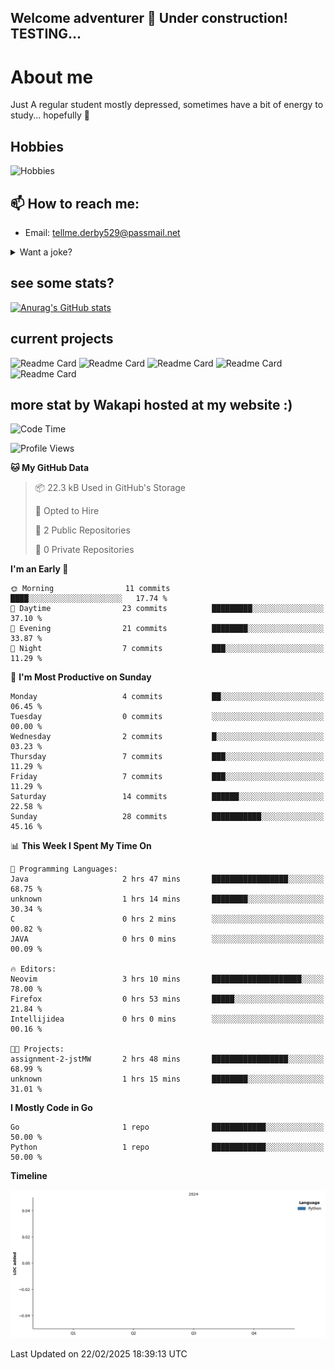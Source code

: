 ## Welcome adventurer 👋  Under construction!  TESTING...  

# About me
Just A regular student mostly depressed, sometimes have a bit of energy to study... hopefully 🥲
## Hobbies
 ![Hobbies](https://img.shields.io/badge/Hobbies-Reading%20|%20Tar%20|%20Gym%20|%20Cooking%20|%20Walk'nTalk-FF69B4?style=for-the-badge&color=red)

## 📫 How to reach me: 
-  Email: tellme.derby529@passmail.net
<details>
 
<summary>Want a joke?</summary>

<!-- Start of jokes card -->
Thanks to <img width="20" hight="20" alt="github_ABSphreak_profile_picture" src="https://github.com/ABSphreak.png">
</br>
<img width="2000" hight="2000" src="https://readme-jokes.vercel.app/api">
<!-- end of jokes card -->

</details>

## see some stats?
[![Anurag's GitHub stats](https://github-readme-stats.vercel.app/api?username=jstMW&theme=ambient_gradient)]()

## current projects 
![Readme Card](https://github-readme-stats.vercel.app/api/pin/?username=jstMW&repo=NoobyAPI&theme=ambient_gradient)
![Readme Card](https://github-readme-stats.vercel.app/api/pin/?username=jstMW&repo=newface&theme=ambient_gradient)
![Readme Card](https://github-readme-stats.vercel.app/api/pin/?username=jstMW&repo=newsoul&theme=ambient_gradient)
![Readme Card](https://github-readme-stats.vercel.app/api/pin/?username=jstMW&repo=tackleet&theme=ambient_gradient)
![Readme Card](https://github-readme-stats.vercel.app/api/pin/?username=jstMW&repo=waka-readme-stats&theme=ambient_gradient)



## more stat by Wakapi hosted at my website :)
<!--START_SECTION:waka-->
![Code Time](http://img.shields.io/badge/Code%20Time-32%20hrs%206%20mins-blue)

![Profile Views](http://img.shields.io/badge/Profile%20Views-0-blue)

**🐱 My GitHub Data** 

> 📦 22.3 kB Used in GitHub's Storage 
 > 
> 💼 Opted to Hire
 > 
> 📜 2 Public Repositories 
 > 
> 🔑 0 Private Repositories 
 > 
**I'm an Early 🐤** 

```text
🌞 Morning                11 commits          ████░░░░░░░░░░░░░░░░░░░░░   17.74 % 
🌆 Daytime                23 commits          █████████░░░░░░░░░░░░░░░░   37.10 % 
🌃 Evening                21 commits          ████████░░░░░░░░░░░░░░░░░   33.87 % 
🌙 Night                  7 commits           ███░░░░░░░░░░░░░░░░░░░░░░   11.29 % 
```
📅 **I'm Most Productive on Sunday** 

```text
Monday                   4 commits           ██░░░░░░░░░░░░░░░░░░░░░░░   06.45 % 
Tuesday                  0 commits           ░░░░░░░░░░░░░░░░░░░░░░░░░   00.00 % 
Wednesday                2 commits           █░░░░░░░░░░░░░░░░░░░░░░░░   03.23 % 
Thursday                 7 commits           ███░░░░░░░░░░░░░░░░░░░░░░   11.29 % 
Friday                   7 commits           ███░░░░░░░░░░░░░░░░░░░░░░   11.29 % 
Saturday                 14 commits          ██████░░░░░░░░░░░░░░░░░░░   22.58 % 
Sunday                   28 commits          ███████████░░░░░░░░░░░░░░   45.16 % 
```


📊 **This Week I Spent My Time On** 

```text
💬 Programming Languages: 
Java                     2 hrs 47 mins       █████████████████░░░░░░░░   68.75 % 
unknown                  1 hrs 14 mins       ████████░░░░░░░░░░░░░░░░░   30.34 % 
C                        0 hrs 2 mins        ░░░░░░░░░░░░░░░░░░░░░░░░░   00.82 % 
JAVA                     0 hrs 0 mins        ░░░░░░░░░░░░░░░░░░░░░░░░░   00.09 % 

🔥 Editors: 
Neovim                   3 hrs 10 mins       ████████████████████░░░░░   78.00 % 
Firefox                  0 hrs 53 mins       █████░░░░░░░░░░░░░░░░░░░░   21.84 % 
Intellijidea             0 hrs 0 mins        ░░░░░░░░░░░░░░░░░░░░░░░░░   00.16 % 

🐱‍💻 Projects: 
assignment-2-jstMW       2 hrs 48 mins       █████████████████░░░░░░░░   68.99 % 
unknown                  1 hrs 15 mins       ████████░░░░░░░░░░░░░░░░░   31.01 % 
```

**I Mostly Code in Go** 

```text
Go                       1 repo              ████████████░░░░░░░░░░░░░   50.00 % 
Python                   1 repo              ████████████░░░░░░░░░░░░░   50.00 % 
```



**Timeline**

![Lines of Code chart](https://raw.githubusercontent.com/jstMW/jstMW/main/assets/bar_graph.png)


 Last Updated on 22/02/2025 18:39:13 UTC
<!--END_SECTION:waka-->
